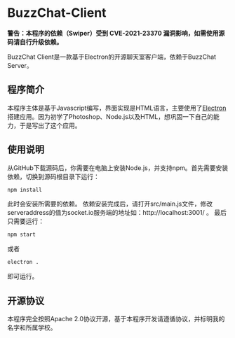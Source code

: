 # BuzzChat-Client

**警告：本程序的依赖（Swiper）受到 CVE-2021-23370 漏洞影响，如需使用源码请自行升级依赖。**

BuzzChat Client是一款基于Electron的开源聊天室客户端，依赖于BuzzChat Server。

## 程序简介
本程序主体是基于Javascript编写，界面实现是HTML语言，主要使用了[Electron](https://electronjs.org/ "Electron")搭建应用。因为初学了Photoshop、Node.js以及HTML，想巩固一下自己的能力，于是写出了这个应用。

## 使用说明
从GitHub下载源码后，你需要在电脑上安装Node.js，并支持npm。首先需要安装依赖，切换到源码根目录下运行：
```bash
npm install
```
此时会安装所需要的依赖。
依赖安装完成后，请打开src/main.js文件，修改serveraddress的值为socket.io服务端的地址如：http://localhost:3001/ 。
最后只需要运行：
```bash
npm start
```
或者
```bash
electron .
```
即可运行。

## 开源协议
本程序完全按照Apache 2.0协议开源，基于本程序开发请遵循协议，并标明我的名字和所属学校。

